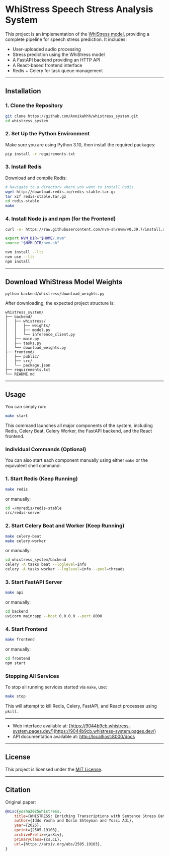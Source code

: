 # WhiStress Speech Stress Analysis System

This project is an implementation of the [WhiStress model](https://github.com/slp-rl/WhiStress), providing a complete pipeline for speech stress prediction. It includes:

- User-uploaded audio processing  
- Stress prediction using the WhiStress model  
- A FastAPI backend providing an HTTP API  
- A React-based frontend interface  
- Redis + Celery for task queue management

---

## Installation

### 1. Clone the Repository

```bash
git clone https://github.com/Annikahhh/whistress_system.git
cd whistress_system
```

### 2. Set Up the Python Environment

Make sure you are using Python 3.10, then install the required packages:

```bash
pip install -r requirements.txt
```

### 3. Install Redis

Download and compile Redis:

```bash
# Navigate to a directory where you want to install Redis
wget http://download.redis.io/redis-stable.tar.gz
tar xzf redis-stable.tar.gz
cd redis-stable
make
```

### 4. Install Node.js and npm (for the Frontend)

```bash
curl -o- https://raw.githubusercontent.com/nvm-sh/nvm/v0.39.7/install.sh | bash

export NVM_DIR="$HOME/.nvm"
source "$NVM_DIR/nvm.sh"

nvm install --lts
nvm use --lts
npm install

```

---

## Download WhiStress Model Weights

```bash
python backend/whistress/download_weights.py
```

After downloading, the expected project structure is:

```
whistress_system/
├── backend/
│   ├── whistress/
│   │   ├── weights/
│   │   ├── model.py
│   │   └── inference_client.py
│   ├── main.py
│   ├── tasks.py
│   └── download_weights.py
├── frontend/
│   ├── public/
│   ├── src/
│   └── package.json
├── requirements.txt
└── README.md
```

---

## Usage

You can simply run:

```bash
make start
````

This command launches all major components of the system, including Redis, Celery Beat, Celery Worker, the FastAPI backend, and the React frontend.

### Individual Commands (Optional)

You can also start each component manually using either `make` or the equivalent shell command:


### 1. Start Redis (Keep Running)

```bash
make redis
```

or manually:

```bash
cd ~/myredis/redis-stable
src/redis-server
```


### 2. Start Celery Beat and Worker (Keep Running)

```bash
make celery-beat
make celery-worker
```

or manually:

```bash
cd whistress_system/backend
celery -A tasks beat --loglevel=info
celery -A tasks worker --loglevel=info --pool=threads
```


### 3. Start FastAPI Server

```bash
make api
```

or manually:

```bash
cd backend
uvicorn main:app --host 0.0.0.0 --port 8000
```


### 4. Start Frontend

```bash
make frontend
```

or manually:

```bash
cd frontend
npm start
```

### Stopping All Services

To stop all running services started via `make`, use:

```bash
make stop
```

This will attempt to kill Redis, Celery, FastAPI, and React processes using `pkill`.

---


- Web interface available at: [https://9044b9cb.whistress-system.pages.dev/](https://9044b9cb.whistress-system.pages.dev/)
- API documentation available at: [http://localhost:8000/docs](http://localhost:8000/docs)

---

## License

This project is licensed under the [MIT License](https://choosealicense.com/licenses/mit/).

---

## Citation

Original paper:

```bibtex
@misc{yosha2025whistress,
    title={WHISTRESS: Enriching Transcriptions with Sentence Stress Detection}, 
    author={Iddo Yosha and Dorin Shteyman and Yossi Adi},
    year={2025},
    eprint={2505.19103},
    archivePrefix={arXiv},
    primaryClass={cs.CL},
    url={https://arxiv.org/abs/2505.19103}, 
}
```
